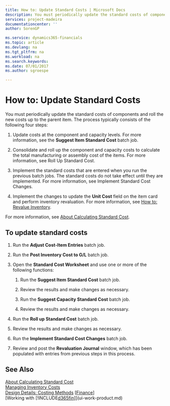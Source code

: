 ```yaml
---
title: How to: Update Standard Costs | Microsoft Docs
description: You must periodically update the standard costs of components and roll the new costs up to the parent item. The process typically consists of the following four steps:
services: project-madeira
documentationcenter: ''
author: SorenGP

ms.service: dynamics365-financials
ms.topic: article
ms.devlang: na
ms.tgt_pltfrm: na
ms.workload: na
ms.search.keywords:
ms.date: 07/01/2017
ms.author: sgroespe

---
```

# How to: Update Standard Costs
You must periodically update the standard costs of components and roll the new costs up to the parent item. The process typically consists of the following four steps:  

1.  Update costs at the component and capacity levels. For more information, see the **Suggest Item Standard Cost** batch job.  

2.  Consolidate and roll up the component and capacity costs to calculate the total manufacturing or assembly cost of the items. For more information, see Roll Up Standard Cost.  

3.  Implement the standard costs that are entered when you run the previous batch jobs. The standard costs do not take effect until they are implemented. For more information, see Implement Standard Cost Changes.  

4.  Implement the changes to update the **Unit Cost** field on the item card and perform inventory revaluation. For more information, see [How to: Revalue Inventory](inventory-how-revalue-inventory.md).  

For more information, see [About Calculating Standard Cost](finance-about-calculating-standard-cost.md).  

## To update standard costs  

1.  Run the **Adjust Cost-Item Entries** batch job.  

2.  Run the **Post Inventory Cost to G/L** batch job.  

3.  Open the **Standard Cost Worksheet** and use one or more of the following functions:  

    1.  Run the **Suggest Item Standard Cost** batch job.  

    2.  Review the results and make changes as necessary.  

    3.  Run the **Suggest Capacity Standard Cost** batch job.  

    4.  Review the results and make changes as necessary.  

4.  Run the **Roll up Standard Cost** batch job.  

5.  Review the results and make changes as necessary.  

6.  Run the **Implement Standard Cost Changes** batch job.  

7.  Review and post the **Revaluation Journal** window, which has been populated with entries from previous steps in this process.  

## See Also  
 [About Calculating Standard Cost](finance-about-calculating-standard-cost.md)   
 [Managing Inventory Costs](finance-manage-inventory-costs.md)   
 [Design Details: Costing Methods](design-details-costing-methods.md)
 [[Finance](finance.md)]  
 [Working with [!INCLUDE[d365fin](includes/d365fin_md.md)]](ui-work-product.md)  
